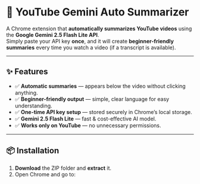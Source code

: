 # 🎥 YouTube Gemini Auto Summarizer

A Chrome extension that **automatically summarizes YouTube videos** using the **Google Gemini 2.5 Flash Lite API**.  
Simply paste your API key **once**, and it will create **beginner-friendly summaries** every time you watch a video (if a transcript is available).

---

## ✨ Features
- ✅ **Automatic summaries** — appears below the video without clicking anything.
- ✅ **Beginner-friendly output** — simple, clear language for easy understanding.
- ✅ **One-time API key setup** — stored securely in Chrome’s local storage.
- ✅ **Gemini 2.5 Flash Lite** — fast & cost-effective AI model.
- ✅ **Works only on YouTube** — no unnecessary permissions.

---

## 📦 Installation
1. **Download** the ZIP folder and **extract** it.
2. Open Chrome and go to:  
